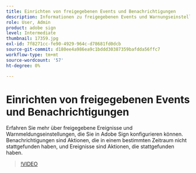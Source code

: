 ```yaml
---
title: Einrichten von freigegebenen Events und Benachrichtigungen
description: Informationen zu freigegebenen Events und Warnungseinstellungen in Adobe Sign
role: User, Admin
product: adobe sign
level: Intermediate
thumbnail: 17359.jpg
exl-id: 7f8271cc-fe90-4929-964c-d78681fd0dcb
source-git-commit: d180ee4a986ea9c1bddd30387359bafdda56ffc7
workflow-type: tm+mt
source-wordcount: '57'
ht-degree: 0%

---
```


# Einrichten von freigegebenen Events und Benachrichtigungen

Erfahren Sie mehr über freigegebene Ereignisse und Warnmeldungseinstellungen, die Sie in Adobe Sign konfigurieren können. Benachrichtigungen sind Aktionen, die in einem bestimmten Zeitraum nicht stattgefunden haben, und Ereignisse sind Aktionen, die stattgefunden haben.

>[!VIDEO](https://video.tv.adobe.com/v/17359?hidetitle=true)
